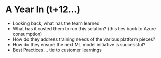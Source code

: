 # A Year In (t+12...)

- Looking back, what has the team learned
- What has it costed them to run this solution? (this ties back to Azure consumption)
- How do they address training needs of the various platform pieces?
- How do they ensure the next ML model initiative is successful?
- Best Practices ... tie to customer learnings

